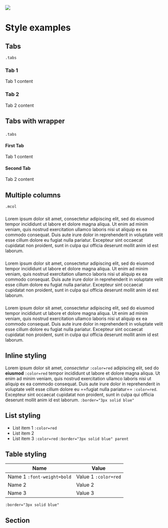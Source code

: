 [![](https://v3.juncture-digital.org/images/wb.svg)](https://v3.juncture-digital.org/wb)

# Style examples

## Tabs 
`.tabs`

### Tab 1

Tab 1 content

### Tab 2

Tab 2 content

## Tabs with wrapper

###
`.tabs`

#### First Tab

Tab 1 content

#### Second Tab

Tab 2 content

## Multiple columns
`.mcol`

###

Lorem ipsum dolor sit amet, consectetur adipiscing elit, sed do eiusmod tempor incididunt ut labore et dolore magna aliqua. Ut enim ad minim veniam, quis nostrud exercitation ullamco laboris nisi ut aliquip ex ea commodo consequat. Duis aute irure dolor in reprehenderit in voluptate velit esse cillum dolore eu fugiat nulla pariatur. Excepteur sint occaecat cupidatat non proident, sunt in culpa qui officia deserunt mollit anim id est laborum.

###

Lorem ipsum dolor sit amet, consectetur adipiscing elit, sed do eiusmod tempor incididunt ut labore et dolore magna aliqua. Ut enim ad minim veniam, quis nostrud exercitation ullamco laboris nisi ut aliquip ex ea commodo consequat. Duis aute irure dolor in reprehenderit in voluptate velit esse cillum dolore eu fugiat nulla pariatur. Excepteur sint occaecat cupidatat non proident, sunt in culpa qui officia deserunt mollit anim id est laborum.

###

Lorem ipsum dolor sit amet, consectetur adipiscing elit, sed do eiusmod tempor incididunt ut labore et dolore magna aliqua. Ut enim ad minim veniam, quis nostrud exercitation ullamco laboris nisi ut aliquip ex ea commodo consequat. Duis aute irure dolor in reprehenderit in voluptate velit esse cillum dolore eu fugiat nulla pariatur. Excepteur sint occaecat cupidatat non proident, sunt in culpa qui officia deserunt mollit anim id est laborum.

## Inline styling

Lorem ipsum dolor sit amet, *consectetur* `:color=red` adipiscing elit, sed do **eiusmod** `:color=red` tempor incididunt ut labore et dolore magna aliqua. Ut enim ad minim veniam, quis nostrud exercitation ullamco laboris nisi ut aliquip ex ea commodo consequat. Duis aute irure dolor in reprehenderit in voluptate velit esse cillum dolore eu ==fugiat nulla pariatur== `:color=red`. Excepteur sint occaecat cupidatat non proident, sunt in culpa qui officia deserunt mollit anim id est laborum.
`:border="3px solid blue"`

## List styling

- List item 1 `:color=red`
- List item 2
- List item 3  `:color=red`
`:border="3px solid blue" parent`

## Table styling

| Name | Value |
| ---- | ----- |
| Name 1 `:font-weight=bold` | Value 1 `:color=red` |
| Name 2 | Value 2 |
| Name 3 | Value 3 |
`:border="3px solid blue"`

## Section 

